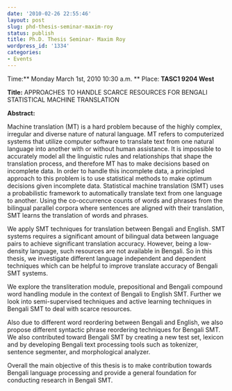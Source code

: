 ```yaml
---
date: '2010-02-26 22:55:46'
layout: post
slug: phd-thesis-seminar-maxim-roy
status: publish
title: Ph.D. Thesis Seminar- Maxim Roy
wordpress_id: '1334'
categories:
- Events
---
```


Time:** Monday March 1st, 2010 10:30 a.m. **
Place: **TASC1 9204 West**

**Title:** APPROACHES TO HANDLE SCARCE RESOURCES FOR BENGALI STATISTICAL MACHINE TRANSLATION

**Abstract:**

Machine translation (MT) is a hard problem because of the highly complex, irregular and diverse nature of natural language. MT refers to computerized systems that utilize computer software to translate text from one natural language into another with or without human assistance. It is impossible to accurately model all the linguistic rules and relationships that shape the translation process, and therefore MT has to make decisions based on incomplete data. In order to handle this incomplete data, a principled approach to this problem is to use statistical methods to make optimum decisions given incomplete data. Statistical machine translation (SMT) uses a probabilistic framework to automatically translate text from one language to another. Using the co-occurrence counts of words and phrases from the bilingual parallel corpora where sentences are aligned with their translation, SMT learns the translation of words and phrases.

We apply SMT techniques for translation between Bengali and English. SMT systems requires a significant amount of bilingual data between language pairs to achieve significant translation accuracy. However, being a low-density language, such resources are not available in Bengali. So in this thesis, we investigate different language independent and dependent techniques which can be helpful to improve translate accuracy of Bengali SMT systems.

We explore the transliteration module, prepositional and Bengali compound word handling module in the context of Bengali to English SMT. Further we look into semi-supervised techniques and active learning techniques in Bengali SMT to deal with scarce resources.

Also due to different word reordering between Bengali and English, we also propose different syntactic phrase reordering techniques for Bengali SMT. We also contributed toward Bengali SMT by creating a new test set, lexicon and by developing Bengali text processing tools such as tokenizer, sentence segmenter, and morphological analyzer.

Overall the main objective of this thesis is to make contribution towards Bengali language processing and provide a general foundation for conducting research in Bengali SMT.
